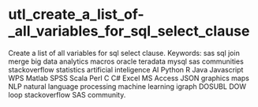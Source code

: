 # utl_create_a_list_of-_all_variables_for_sql_select_clause
Create a list of  all variables for sql select clause. Keywords: sas sql join merge big data analytics macros oracle teradata mysql sas communities stackoverflow statistics artificial inteligence AI Python R Java Javascript WPS Matlab SPSS Scala Perl C C# Excel MS Access JSON graphics maps NLP natural language processing machine learning igraph DOSUBL DOW loop stackoverflow SAS community.
